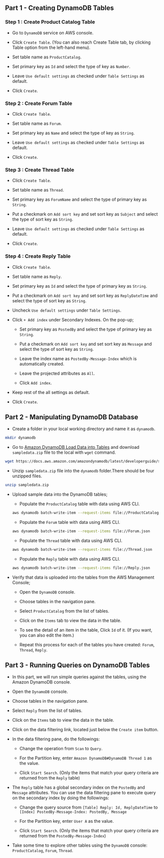 ## Part 1 - Creating DynamoDB Tables

### Step 1 : Create Product Catalog Table

- Go to `DynamoDB` service on AWS console.

- Click `Create Table`. (You can also reach Create Table tab, by clicking Table option from the left-hand menu).

- Set table name as `ProductCatalog`.

- Set primary key as `Id` and select the type of key as `Number`.

- Leave `Use default settings` as checked under `Table Settings` as default.

- Click `Create`.

### Step 2 : Create Forum Table

- Click `Create Table`.

- Set table name as `Forum`.

- Set primary key as `Name` and select the type of key as `String`.

- Leave `Use default settings` as checked under `Table Settings` as default.

- Click `Create`.

### Step 3 : Create Thread Table

- Click `Create Table`.

- Set table name as `Thread`.

- Set primary key as `ForumName` and select the type of primary key as `String`.

- Put a checkmark on `Add sort key` and set sort key as `Subject` and select the type of sort key as `String`.

- Leave `Use default settings` as checked under `Table Settings` as default.

- Click `Create`.

### Step 4 : Create Reply Table

- Click `Create Table`.

- Set table name as `Reply`.

- Set primary key as `Id` and select the type of primary key as `String`.

- Put a checkmark on `Add sort key` and set sort key as `ReplyDateTime` and select the type of sort key as `String`.

- Uncheck `Use default settings` under `Table Settings`.

- Click `+ Add index` under Secondary Indexes. On the pop-up;

  - Set primary key as `PostedBy` and select the type of primary key as `String`.

  - Put a checkmark on `Add sort key` and set sort key as `Message` and select the type of sort key as `String`.

  - Leave the index name as `PostedBy-Message-Index` which is automatically created.

  - Leave the projected attributes as `All`.

  - Click `Add index`.

- Keep rest of the all settings as default.

- Click `Create`.

## Part 2 - Manipulating DynamoDB Database

- Create a folder in your local working directory and name it as `dynamodb`.

```bash
mkdir dynamodb
```

- Go to [Amazon DynamoDB Load Data into Tables](https://docs.aws.amazon.com/amazondynamodb/latest/developerguide/SampleData.LoadData.html) and download `sampledata.zip` file to the local with `wget` command.

```bash
wget https://docs.aws.amazon.com/amazondynamodb/latest/developerguide/samples/sampledata.zip
```

- Unzip `sampledata.zip` file into the `dynamodb` folder.There should be four unzipped files.

```bash
unzip sampledata.zip
```

- Upload sample data into the DynamoDB tables;

  - Populate the `ProductCatalog` table with data using AWS CLI.

  ```bash
  aws dynamodb batch-write-item --request-items file://ProductCatalog.json
  ```

  - Populate the `Forum` table with data using AWS CLI.

  ```bash
  aws dynamodb batch-write-item --request-items file://Forum.json
  ```

  - Populate the `Thread` table with data using AWS CLI.

  ```bash
  aws dynamodb batch-write-item --request-items file://Thread.json
  ```

  - Populate the `Reply` table with data using AWS CLI.

  ```bash
  aws dynamodb batch-write-item --request-items file://Reply.json
  ```

- Verify that data is uploaded into the tables from the AWS Management Console;

  - Open the `DynamoDB` console.

  - Choose tables in the navigation pane.

  - Select `ProductCatalog` from the list of tables.

  - Click on the `Items` tab to view the data in the table.

  - To see the detail of an item in the table, Click `Id` of it. (If you want, you can also edit the item.)

  - Repeat this process for each of the tables you have created: `Forum`, `Thread`, `Reply`.

## Part 3 - Running Queries on DynamoDB Tables

- In this part, we will run simple queries against the tables, using the Amazon DynamoDB console.

- Open the `DynamoDB` console.

- Choose tables in the navigation pane.

- Select `Reply` from the list of tables.

- Click on the `Items` tab to view the data in the table.

- Click on the data filtering link, located just below the `Create item` button.

- In the data filtering pane, do the followings:

  - Change the operation from `Scan` to `Query`.

  - For the Partition key, enter `Amazon DynamoDB#DynamoDB Thread 1` as the value.

  - Click `Start Search`. (Only the items that match your query criteria are returned from the `Reply` table)

- The `Reply` table has a global secondary index on the `PostedBy` and `Message` attributes. You can use the data filtering pane to execute query on the secondary index by doing the followings:

  - Change the query source from `[Table] Reply: Id, ReplyDateTime` to `[Index] PostedBy-Message-Index: PostedBy, Message`

  - For the Partition key, enter `User A` as the value.

  - Click `Start Search`. (Only the items that match your query criteria are returned from the `PostedBy-Message-Index`)

- Take some time to explore other tables using the `DynamoDB` console: `ProductCatalog`, `Forum`, `Thread`.